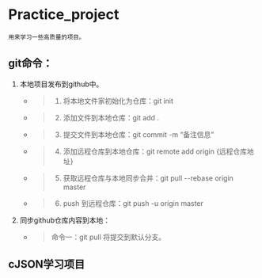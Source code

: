 # Practice_project
    用来学习一些高质量的项目。
## git命令：
1. 本地项目发布到github中。
    - > 1) 将本地文件家初始化为仓库：git init
    - > 2) 添加文件到本地仓库：git add .
    - > 3) 提交文件到本地仓库：git commit -m “备注信息”
    - > 4) 添加远程仓库到本地仓库：git remote add origin {远程仓库地址}
    - > 5) 获取远程仓库与本地同步合并：git pull --rebase origin master
    - > 6) push 到远程仓库：git push -u origin master
2. 同步github仓库内容到本地：
    - > 命令一：git pull 将提交到默认分支。

## cJSON学习项目
